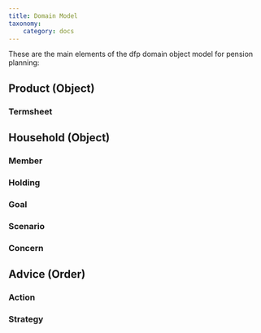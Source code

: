 ```yaml
---
title: Domain Model
taxonomy:
    category: docs
---
```


These are the main elements of the dfp domain object model for pension planning:

## Product (Object)

### Termsheet

## Household (Object)

### Member

### Holding

### Goal

### Scenario

### Concern

## Advice (Order)

### Action

### Strategy

